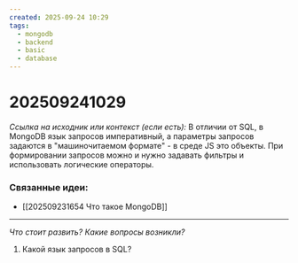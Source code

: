 ```yaml
---
created: 2025-09-24 10:29
tags:
  - mongodb
  - backend
  - basic
  - database
---
```

# 202509241029

*Ссылка на исходник или контекст (если есть):* 
В отличии от SQL,  в MongoDB язык запросов императивный, а параметры запросов задаются в "машиночитаемом формате" - в среде JS это объекты. При формировании запросов можно и нужно задавать фильтры и использовать логические операторы.
### Связанные идеи:
*   [[202509231654 Что такое MongoDB]]
---

*Что стоит развить? Какие вопросы возникли?*
1) Какой язык запросов в SQL?